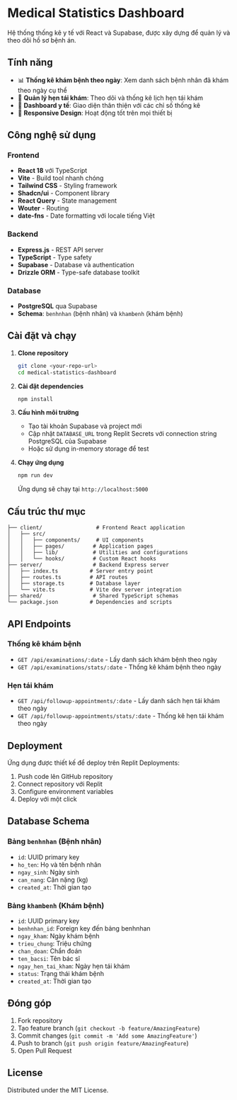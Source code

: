 # Medical Statistics Dashboard

Hệ thống thống kê y tế với React và Supabase, được xây dựng để quản lý và theo dõi hồ sơ bệnh án.

## Tính năng

- 📊 **Thống kê khám bệnh theo ngày**: Xem danh sách bệnh nhân đã khám theo ngày cụ thể
- 📅 **Quản lý hẹn tái khám**: Theo dõi và thống kê lịch hẹn tái khám
- 🏥 **Dashboard y tế**: Giao diện thân thiện với các chỉ số thống kê
- 📱 **Responsive Design**: Hoạt động tốt trên mọi thiết bị

## Công nghệ sử dụng

### Frontend
- **React 18** với TypeScript
- **Vite** - Build tool nhanh chóng
- **Tailwind CSS** - Styling framework
- **Shadcn/ui** - Component library
- **React Query** - State management
- **Wouter** - Routing
- **date-fns** - Date formatting với locale tiếng Việt

### Backend
- **Express.js** - REST API server
- **TypeScript** - Type safety
- **Supabase** - Database và authentication
- **Drizzle ORM** - Type-safe database toolkit

### Database
- **PostgreSQL** qua Supabase
- **Schema**: `benhnhan` (bệnh nhân) và `khambenh` (khám bệnh)

## Cài đặt và chạy

1. **Clone repository**
   ```bash
   git clone <your-repo-url>
   cd medical-statistics-dashboard
   ```

2. **Cài đặt dependencies**
   ```bash
   npm install
   ```

3. **Cấu hình môi trường**
   - Tạo tài khoản Supabase và project mới
   - Cập nhật `DATABASE_URL` trong Replit Secrets với connection string PostgreSQL của Supabase
   - Hoặc sử dụng in-memory storage để test

4. **Chạy ứng dụng**
   ```bash
   npm run dev
   ```

   Ứng dụng sẽ chạy tại `http://localhost:5000`

## Cấu trúc thư mục

```
├── client/                 # Frontend React application
│   ├── src/
│   │   ├── components/     # UI components
│   │   ├── pages/         # Application pages
│   │   ├── lib/           # Utilities and configurations
│   │   └── hooks/         # Custom React hooks
├── server/                # Backend Express server
│   ├── index.ts          # Server entry point
│   ├── routes.ts         # API routes
│   ├── storage.ts        # Database layer
│   └── vite.ts           # Vite dev server integration
├── shared/                # Shared TypeScript schemas
└── package.json          # Dependencies and scripts
```

## API Endpoints

### Thống kê khám bệnh
- `GET /api/examinations/:date` - Lấy danh sách khám bệnh theo ngày
- `GET /api/examinations/stats/:date` - Thống kê khám bệnh theo ngày

### Hẹn tái khám  
- `GET /api/followup-appointments/:date` - Lấy danh sách hẹn tái khám theo ngày
- `GET /api/followup-appointments/stats/:date` - Thống kê hẹn tái khám theo ngày

## Deployment

Ứng dụng được thiết kế để deploy trên Replit Deployments:

1. Push code lên GitHub repository
2. Connect repository với Replit
3. Configure environment variables
4. Deploy với một click

## Database Schema

### Bảng `benhnhan` (Bệnh nhân)
- `id`: UUID primary key
- `ho_ten`: Họ và tên bệnh nhân
- `ngay_sinh`: Ngày sinh
- `can_nang`: Cân nặng (kg)
- `created_at`: Thời gian tạo

### Bảng `khambenh` (Khám bệnh)
- `id`: UUID primary key  
- `benhnhan_id`: Foreign key đến bảng benhnhan
- `ngay_kham`: Ngày khám bệnh
- `trieu_chung`: Triệu chứng
- `chan_doan`: Chẩn đoán
- `ten_bacsi`: Tên bác sĩ
- `ngay_hen_tai_kham`: Ngày hẹn tái khám
- `status`: Trạng thái khám bệnh
- `created_at`: Thời gian tạo

## Đóng góp

1. Fork repository
2. Tạo feature branch (`git checkout -b feature/AmazingFeature`)
3. Commit changes (`git commit -m 'Add some AmazingFeature'`)
4. Push to branch (`git push origin feature/AmazingFeature`)
5. Open Pull Request

## License

Distributed under the MIT License.